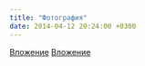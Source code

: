 ```yaml
---
title: "Фотография"
date: 2014-04-12 20:24:00 +0300
---
```



[Вложение](/assets/vk_photos/1/ZSlsy_ulzQ0.jpg)
[Вложение](/assets/vk_photos/3/0tkBurNqnK0.jpg)
